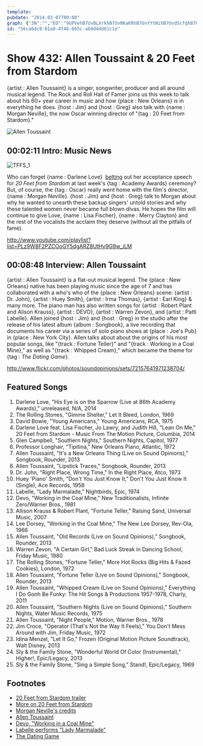 ```yaml
---
template: 
pubdate: "2014-03-07T00:00"
graph: {"3N":"","EO":"9UPVehB7UvBLXrkhB7UvNKaKRhB7UvYYtWihB7UvdScfqhB7UvBIINihB7UveUxuEhB7UvhB7UvyEDDDhB7UvjRbJXhB7UvpbyG3hB7UvxI4xSBClvehB7Uv9UPVeNKaKR9UPVeYYtWi9UPVedScfq9UPVeeUxuE0FEgVjRbJXpbyG3xI4xS"}
id: "56ca6dc8-01a8-4f46-865c-ab9d4dd61c1e"
---
```






# Show 432: Allen Toussaint & 20 Feet from Stardom

{artist : Allen Toussaint} is a singer, songwriter, producer and all around musical legend. The Rock and Roll Hall of Famer joins us this week to talk about his 60+ year career in music and how {place : New Orleans} is in everything he does. {host : Jim} and {host : Greg} also talk with {name : Morgan Neville}, the now Oscar winning director of "{tag : 20 Feet from Stardom}."

![Allen Toussaint](https://static.soundopinions.org/images/2014/allentoussaint_web.jpg)



## 00:02:11 Intro: Music News

![TFFS_1](https://static.soundopinions.org/assets/432/3N0.jpg)

Who can forget {name : Darlene Love}  [belting](http://www.hollywoodreporter.com/news/darlene-love-20-feet-from-stardom-oscars-2014-685201) out her acceptance speech for *20 Feet from Stardom* at last week's {tag : Academy Awards} ceremony? But, of course, the {tag : Oscar} really went home with the film's director, {name : Morgan Neville}. {host : Jim} and {host : Greg} talk to Morgan about why he wanted to unearth these backup singers' untold stories and why these talented women never became full blown divas. He hopes the film will continue to give Love, {name : Lisa Fischer}, {name : Merry Clayton} and the rest of the vocalists the acclaim they deserve (without all the pitfalls of fame).

http://www.youtube.com/playlist?list=PLz9W8F2PZCOoGY5dgARZ8UtHy9G9w_iLM



## 00:08:48 Interview: Allen Toussaint

{artist : Allen Toussaint} is a flat-out musical legend. The {place : New Orleans} native has been playing music since the age of 7 and has collaborated with a who's who of the {place : New Orleans} scene: {artist : Dr. John}, {artist : Huey Smith}, {artist : Irma Thomas}, {artist : Earl King} & many more. The piano man has also written songs for {artist : Robert Plant and Alison Krauss}, {artist : DEVO}, {artist : Warren Zevon}, and {artist : Patti Labelle}. Allen joined {host : Jim} and {host : Greg} in the studio after the release of his latest album {album : Songbook}, a live recording that documents his career via a series of solo piano shows at {place : Joe's Pub} in {place : New York City}. Allen talks about about the origins of his most popular songs, like "{track : Fortune Teller}" and "{track : Working in a Coal Mine}," as well as "{track : Whipped Cream}," which became the theme for {tag : *The Dating Game*}.

http://www.flickr.com/photos/soundopinions/sets/72157641971238704/



## Featured Songs

1. Darlene Love, "His Eye is on the Sparrow (Live at 86th Academy Awards)," unreleased, N/A, 2014
2. The Rolling Stones, "Gimme Shelter," Let It Bleed, London, 1969
3. David Bowie, "Young Americans," Young Americans, RCA, 1975
4. Darlene Love feat. Lisa Fischer, Jo Lawry, and Judith Hill, "Lean On Me," 20 Feet from Stardom - Music From The Motion Picture, Columbia, 2014
5. Glen Campbell, "Southern Nights," Southern Nights, Capitol, 1977
6. Professor Longhair, "Tipitina," New Orleans Piano, Atlantic, 1972
7. Allen Toussaint, "It's a New Orleans Thing (Live on Sound Opinions)," Songbook, Rounder, 2013
8. Allen Toussaint, "Lipstick Traces," Songbook, Rounder, 2013
9. Dr. John, "Right Place, Wrong Time," In the Right Place, Atco, 1973
10. Huey 'Piano' Smith, "Don't You Just Know It," Don't You Just Know It (Single), Ace Records, 1958
11. Labelle, "Lady Marmalade," Nightbirds, Epic, 1974
12. Devo, "Working in the Coal Mine," New Traditionalists, Infinite Zero/Warner Bros., 1981
13. Allison Krauss & Robert Plant, "Fortune Teller," Raising Sand, Universal Music, 2007
14. Lee Dorsey, "Working in the Coal Mine," The New Lee Dorsey, Rev-Ola, 1966
15. Allen Toussaint, "Old Records (Live on Sound Opinions)," Songbook, Rounder, 2013
16. Warren Zevon, "A Certain Girl," Bad Luck Streak in Dancing School, Friday Music, 1980
17. The Rolling Stones, "Fortune Teller," More Hot Rocks (Big Hits & Fazed Cookies), London, 1972
18. Allen Toussaint, "Fortune Teller (Live on Sound Opinions)," Songbook, Rounder, 2013
19. Allen Toussaint, "Whipped Cream (Live on Sound Opinions)," Everything I Do Gonh Be Funky: The Hit Songs & Productions 1957-1978, Charly, 2011
20. Allen Toussaint, "Southern Nights (Live on Sound Opinions)," Southern Nights, Water Music Records, 1975
21. Allen Toussaint, "Night People," Motion, Warner Bros., 1978
22. Jim Croce, "Operator (That's Not the Way It Feels)," You Don't Mess Around with Jim, Friday Music, 1972
23. Idina Menzel, "Let It Go," Frozen (Original Motion Picture Soundtrack), Walt Disney, 2013
24. Sly & the Family Stone, "Wonderful World Of Color (Instrumental)," Higher!, Epic/Legacy, 2013
25. Sly & the Family Stone, "Sing a Simple Song," Stand!, Epic/Legacy, 1969



## Footnotes

- [20 Feet from Stardom trailer](http://www.youtube.com/watch?v=tWyUJcA8Zfo)
- [More on 20 Feet from Stardom](http://twentyfeetfromstardom.com/)
- [Morgan Neville's credits](http://www.imdb.com/name/nm1365879/)
- [Allen Toussaint](http://allentoussaint.com/)
- [Devo, "Working in a Coal Mine"](http://www.youtube.com/watch?v=6WRjgv62Ayc&feature=kp)
- [Labelle performs "Lady Marmalade"](http://www.youtube.com/watch?v=t4LWIP7SAjY&feature=kp)
- [The Dating Game](http://www.youtube.com/watch?v=85t-xAv9xn0)